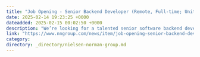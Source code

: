 ```yaml
---
title: "Job Opening - Senior Backend Developer (Remote, Full-time; United States)"
date: 2025-02-14 19:23:25 +0000
dateadded: 2025-02-15 00:02:50 +0000
description: "We’re looking for a talented senior software backend developer to join our small team of developers (including some full-time employees and some external contractors). Applications due Feb 28, 2025."
link: "https://www.nngroup.com/news/item/job-opening-senior-backend-developer-us/"
category:
directory: _directory/nielsen-norman-group.md
---
```

